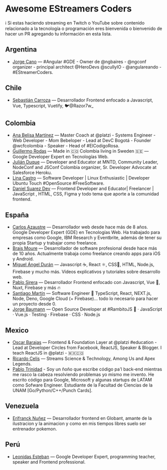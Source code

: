 # Awesome EStreamers Coders
ℹ️ Si estas haciendo streaming en Twitch o YouTube sobre contenido relacionado a la tecnología o programación eres bienvenida o bienvenido de hacer un PR agregando tu información en esta lista.

## Argentina
- [Jorge Cano](https://www.youtube.com/JorgeCano) — #Angular #GDE - Owner de @ngbaires - @ngconf organizer - principal architect @HeroDevs @scullyIO - @angulareando - #EStreamerCoders.

## Chile
- [Sebastián Carroza](https://www.twitch.tv/razor7w_w) — Desarrollador Frontend enfocado a Javascript, Vue, Typescript, Vuetify, 🐦@Razor7w_

## Colombia
- [Ana Belisa Martínez](https://www.twitch.tv/anabelisam) — Master Coach at @platzi - Systems Engineer - Web Developer - Mom Bebeloper - Lead at DevC Bogotá - Founder @wcfcolombia - Speaker - Head of #ElCodigoRosa.
- [Guillermo Rodas](https://twitch.tv/glrodasz) — Made in 🇨🇴 Colombia living in Sweden 🇸🇪 — Google Developer Expert en Tecnologías Web.
- [Julián Duque](https://www.twitch.tv/julianduque) — Developer and Educator at MNTD, Community Leader, NodeConf and JSConf Colombia organizer, Sr. Developer Advocate at Salesforce Heroku.
- [Lina Castro](https://www.twitch.tv/lirrums) — Software Developer | Linux Enthusiastic | Developer Ubuntu Touch #OpenSource #FreeSoftware.
- [Daniel Suarez Dev](https://www.youtube.com/channel/UC_zzfLSjrYNKrOIGK_js_AA) — Frontend Developer and Educator| Freelancer | JavaScript , HTML, CSS, Figma y todo tema que aporte a la comunidad frontend.

## España
- [Carlos Azaustre](https://www.youtube.com/CarlosAzaustre) — Desarrollador web desde hace más de 8 años. Google Developer Expert (GDE) en Tecnologías Web. Ha trabajado para empresas como Google, IBM Research y Eventbrite, además de tener su propia Startup y trabajar como freelance.
- [Brais Moure](https://www.youtube.com/MouredevApps) — Desarrollador de software profesional desde hace más de 10 años. Actualmente trabaja como freelance creando apps para iOS y Android.
- [Miguel Ángel Durán](https://www.youtube.com/midudev) — Javascript ☕️, React ⚛️, CSS🎨, HTML, Node.js, Firebase y mucho más. Vídeos explicativos y tutoriales sobre desarrollo web.
- [Pablo Sirera](https://www.youtube.com/PabloSirera) — Desarrollador Frontend enfocado con Javascript, Vue 💚, Nuxt, Firebase y más 🔥
- [Santiago Martín](https://www.twitch.tv/santima10) — Software Engineer 🚀 TypeScript, React, NEXT.js, Node, Deno, Google Cloud (+ Firebase)... todo lo necesario para hacer un proyecto desde 0.
- [Jorge Baumann](https://www.twitch.tv/baumannzone) — Open Source Developer at #RambitoJS 🐶 · JavaScript · Vue.js · Testing · Firebase · CSS · Node.js

## Mexico
- [Oscar Barajas](https://twitch.tv/gndxdev) — Frontend & Foundation Layer at @platzi #education - Lead at Developer Circles from Facebook, ReactJS, Speaker & Blogger. I teach ReactJS in @platzi - 🇲🇽🇨🇴
- [Ricardo Celis](https://twitch.tv/celismx) — Streams Science & Technology, Among Us and Apex Legends.
- [Pablo Trinidad](https://twitch.tv/pablotrinidad) - Soy un ñoño que escribe código pa'l back-end mientras me rasco la cabeza resolviendo problemas yo mismo me invento. He escrito código para Google, Microsoft y algunas startups de LATAM como Sofware Engineer. Estudiante de la Facultad de Ciencias de la UNAM [Go/Python/C++/Punch Cards].

## Venezuela
- [Erifranck Nuñez](https://www.twitch.tv/erifranck) — Desarrollador frontend en Globant, amante de la ilustracion y la animacion y como en mis tiempos libres suelo ser entrenador pokemon.

## Perú
- [Leonidas Esteban](https://www.youtube.com/LeonidasEsteban) — Google Developer Expert, programming teacher, speaker and Frontend professional.
